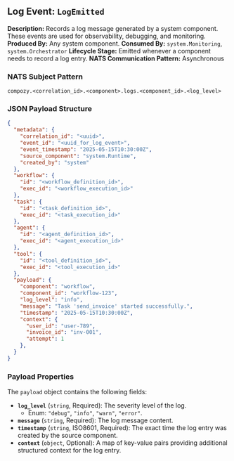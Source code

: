 ## Log Event: `LogEmitted`

**Description:** Records a log message generated by a system component. These events are used for observability, debugging, and monitoring.
**Produced By:** Any system component.
**Consumed By:** `system.Monitoring`, `system.Orchestrator`
**Lifecycle Stage:** Emitted whenever a component needs to record a log entry.
**NATS Communication Pattern:** Asynchronous

### NATS Subject Pattern

`compozy.<correlation_id>.<component>.logs.<component_id>.<log_level>`

### JSON Payload Structure

```json
{
  "metadata": {
    "correlation_id": "<uuid>",
    "event_id": "<uuid_for_log_event>",
    "event_timestamp": "2025-05-15T10:30:00Z",
    "source_component": "system.Runtime",
    "created_by": "system"
  },
  "workflow": {
    "id": "<workflow_definition_id>",
    "exec_id": "<workflow_execution_id>"
  },
  "task": {
    "id": "<task_definition_id>",
    "exec_id": "<task_execution_id>"
  },
  "agent": {
    "id": "<agent_definition_id>",
    "exec_id": "<agent_execution_id>"
  },
  "tool": {
    "id": "<tool_definition_id>",
    "exec_id": "<tool_execution_id>"
  },
  "payload": {
    "component": "workflow",
    "component_id": "workflow-123",
    "log_level": "info",
    "message": "Task 'send_invoice' started successfully.",
    "timestamp": "2025-05-15T10:30:00Z",
    "context": {
      "user_id": "user-789",
      "invoice_id": "inv-001",
      "attempt": 1
    },
  }
}
```

### Payload Properties

The `payload` object contains the following fields:
-   **`log_level`** (`string`, Required): The severity level of the log.
    -   Enum: `"debug"`, `"info"`, `"warn"`, `"error"`.
-   **`message`** (`string`, Required): The log message content.
-   **`timestamp`** (`string`, ISO8601, Required): The exact time the log entry was created by the source component.
-   **`context`** (`object`, Optional): A map of key-value pairs providing additional structured context for the log entry.
